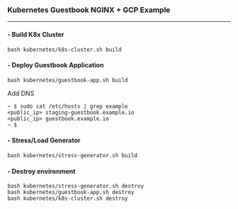 ### Kubernetes Guestbook NGINX + GCP Example
---
#### - Build K8x Cluster

```
bash kubernetes/k8s-cluster.sh build
```

#### - Deploy Guestbook Application

```
bash kubernetes/guestbook-app.sh build
```

Add DNS
```
~ $ sudo cat /etc/hosts | grep example
<public_ip> staging-guestbook.example.io
<public_ip> guestbook.example.io
~ $
```

#### - Stress/Load Generator
```
bash kubernetes/stress-generator.sh build
```

#### - Destroy environment

```
bash kubernetes/stress-generator.sh destroy
bash kubernetes/guestbook-app.sh destroy
bash kubernetes/k8s-cluster.sh destroy
```
